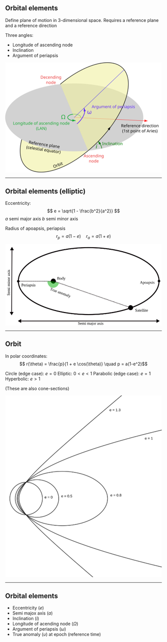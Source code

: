 
## Orbital elements

Define plane of motion in
3-dimensional space.
Requires a reference plane and a reference direction

Three angles:
- Longitude of ascending node
- Inclination
- Argument of periapsis

![bg right:60% height:520](./orbit-elements.svg)

---

## Orbital elements (elliptic)

Eccentricity:
$$ e = \sqrt{1 - \frac{b^2}{a^2}} $$
$a$ semi major axis
$b$ semi minor axis

Radius of apoapsis, periapsis
$$r_p = a (1 - e) \quad r_a = a (1 + e) $$

![bg right:50% height:330](./orbit-plane.svg)

---

## Orbit

In polar coordinates:
$$ r(\theta) = \frac{p}{1 + e \cos(\theta)} \quad p = a(1-e^2)$$

Circle (edge case): $e = 0$
Elliptic: $0 < e < 1$
Parabolic (edge case): $e = 1$
Hyperbolic: $e > 1$

(These are also cone-sections)

![bg right:50%](./eccentricity.png)

---

## Orbital elements

- Eccentricity ($e$)
- Semi majox axis ($a$)
- Inclination ($i$)
- Longitude of acending node ($\Omega$)
- Argument of periapsis ($\omega$)
- True anomaly ($\upsilon$) at epoch (reference time)